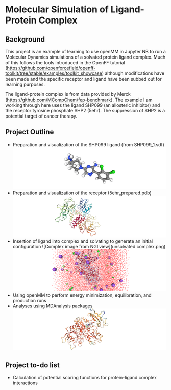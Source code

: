 # Molecular Simulation of Ligand-Protein Complex

## Background
This project is an example of learning to use openMM in Jupyter NB to run a Molecular Dynamics simulations of a solvated protein ligand complex. Much of this follows the tools introduced in the OpenFF tutorial (https://github.com/openforcefield/openff-toolkit/tree/stable/examples/toolkit_showcase) although modifications have been made and the specific receptor and ligand have been subbed out for learning purposes. 

The ligand-protein complex is from data provided by Merck (https://github.com/MCompChem/fep-benchmark). The example I am working through here uses the ligand SHP099 (an allosteric inhibitor) and the receptor tyrosine phosphate SHP2 (5ehr). The suppression of SHP2 is a potential target of cancer therapy. 

## Project Outline
- Preparation and visualization of the SHP099 ligand (from SHP099_1.sdf)
  ![Ligand image from NGLview](ligand.png)
- Preparation and visualization of the receptor (5ehr_prepared.pdb)
  ![Receptor image from NGLview](receptor.png)
- Insertion of ligand into complex and solvating to generate an initial configuration
  ![Complex image from NGLview](unsolvated complex.png)
  ![Solvated Complex image from NGLview](solvated_complex.png)
- Using openMM to perform energy minimization, equilibration, and production runs
- Analyses using MDAnalysis packages
  ![bfactor image from NGLview](complex_eqb_bfactor.png)

## Project to-do list
- Calculation of potential scoring functions for protein-ligand complex interactions

